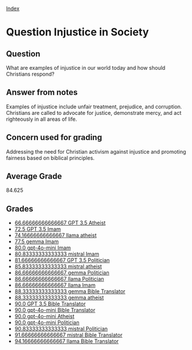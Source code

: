 
[Index](../../index.md)
# Question Injustice in Society
## Question
What are examples of injustice in our world today and how should Christians respond?

## Answer from notes
Examples of injustice include unfair treatment, prejudice, and corruption. Christians are called to advocate for justice, demonstrate mercy, and act righteously in all areas of life.

## Concern used for grading
Addressing the need for Christian activism against injustice and promoting fairness based on biblical principles.

## Average Grade
84.625

## Grades
 * [66.66666666666667 GPT 3.5 Atheist](../answers/GPT_3.5_Atheist/Injustice_in_Society.md)
 * [72.5 GPT 3.5 Imam](../answers/GPT_3.5_Imam/Injustice_in_Society.md)
 * [74.16666666666667 llama atheist](../answers/llama_atheist/Injustice_in_Society.md)
 * [77.5 gemma Imam](../answers/gemma_Imam/Injustice_in_Society.md)
 * [80.0 gpt-4o-mini Imam](../answers/gpt-4o-mini_Imam/Injustice_in_Society.md)
 * [80.83333333333333 mistral Imam](../answers/mistral_Imam/Injustice_in_Society.md)
 * [81.66666666666667 GPT 3.5 Politician](../answers/GPT_3.5_Politician/Injustice_in_Society.md)
 * [85.83333333333333 mistral atheist](../answers/mistral_atheist/Injustice_in_Society.md)
 * [86.66666666666667 gemma Politician](../answers/gemma_Politician/Injustice_in_Society.md)
 * [86.66666666666667 llama Politician](../answers/llama_Politician/Injustice_in_Society.md)
 * [86.66666666666667 llama Imam](../answers/llama_Imam/Injustice_in_Society.md)
 * [88.33333333333333 gemma Bible Translator](../answers/gemma_Bible_Translator/Injustice_in_Society.md)
 * [88.33333333333333 gemma atheist](../answers/gemma_atheist/Injustice_in_Society.md)
 * [90.0 GPT 3.5 Bible Translator](../answers/GPT_3.5_Bible_Translator/Injustice_in_Society.md)
 * [90.0 gpt-4o-mini Bible Translator](../answers/gpt-4o-mini_Bible_Translator/Injustice_in_Society.md)
 * [90.0 gpt-4o-mini Atheist](../answers/gpt-4o-mini_Atheist/Injustice_in_Society.md)
 * [90.0 gpt-4o-mini Politician](../answers/gpt-4o-mini_Politician/Injustice_in_Society.md)
 * [90.83333333333333 mistral Politician](../answers/mistral_Politician/Injustice_in_Society.md)
 * [91.66666666666667 mistral Bible Translator](../answers/mistral_Bible_Translator/Injustice_in_Society.md)
 * [94.16666666666667 llama Bible Translator](../answers/llama_Bible_Translator/Injustice_in_Society.md)
